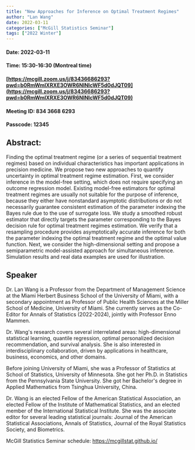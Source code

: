 ```yaml
---
title: "New Approaches for Inference on Optimal Treatment Regimes"
author: "Lan Wang"
date: 2022-03-11
categories: ["McGill Statistics Seminar"]
tags: ["2022 Winter"]
---
```


#### Date: 2022-03-11
#### Time: 15:30-16:30 (Montreal time)

#### [https://mcgill.zoom.us/j/83436686293?pwd=b0RmWmlXRXE3OWR6NlNIcWF5d0dJQT09](https://mcgill.zoom.us/j/83436686293?pwd=b0RmWmlXRXE3OWR6NlNIcWF5d0dJQT09)
#### Meeting ID: 834 3668 6293
#### Passcode: 12345


## Abstract:

Finding the optimal treatment regime (or a series of sequential treatment regimes) based on individual characteristics has important applications in precision medicine. We propose two new approaches to quantify uncertainty in optimal treatment regime estimation. First, we consider inference in the model-free setting, which does not require specifying an outcome regression model. Existing model-free estimators for optimal treatment regimes are usually not suitable for the purpose of inference, because they either have nonstandard asymptotic distributions or do not necessarily guarantee consistent estimation of the parameter indexing the Bayes rule due to the use of surrogate loss. We study a smoothed robust estimator that directly targets the parameter corresponding to the Bayes decision rule for optimal treatment regimes estimation. We verify that a resampling procedure provides asymptotically accurate inference for both the parameter indexing the optimal treatment regime and the optimal value function. Next, we consider the high-dimensional setting and propose a semiparametric model-assisted approach for simultaneous inference. Simulation results and real data examples are used for illustration.

## Speaker

Dr. Lan Wang is a Professor from the Department of Management Science at the Miami Herbert Business School of the University of Miami, with a secondary appointment as Professor of Public Health Sciences at the Miller School of Medicine, University of Miami. She currently serves as the Co-Editor for Annals of Statistics (2022-2024), jointly with Professor Enno Mammen. 

Dr. Wang's research covers several interrelated areas: high-dimensional statistical learning, quantile regression, optimal personalized decision recommendation, and survival analysis. She is also interested in interdisciplinary collaboration, driven by applications in healthcare, business, economics, and other domains.

Before joining University of Miami, she was a Professor of Statistics at School of Statistics, University of Minnesota. She got her Ph.D. in Statistics from the Pennsylvania State University. She got her Bachelor's degree in Applied Mathematics from Tsinghua University, China.

Dr. Wang is an elected Fellow of the American Statistical Association, an elected Fellow of the Institute of Mathematical Statistics, and an elected member of the International Statistical Institute. She was the associate editor for several leading statistical journals: Journal of the American Statistical Associations, Annals of Statistics, Journal of the Royal Statistics Society, and Biometrics.


McGill Statistics Seminar schedule:
<https://mcgillstat.github.io/>